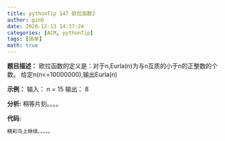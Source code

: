 ```yaml
---
title: pythonTip 147 欧拉函数2
author: gznb
date: 2020-12-13 14:37:24
categories: [ACM, pythonTip]
tags: [简单]
math: true
---
```


**题目描述：**
欧拉函数的定义是：对于n,Eurla(n)为与n互质的小于n的正整数的个数。
给定n(n<=10000000),输出Eurla(n)

**示例：**
输入：
n = 15
输出：
8


**分析:**
稍等片刻。。。。

**代码:**
```python
精彩马上继续。。。。。
```

